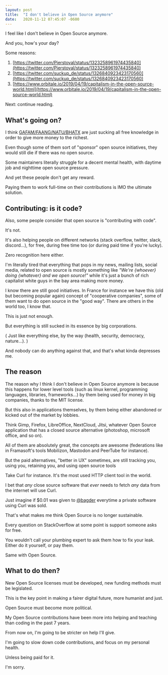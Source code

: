 ```yaml
---
layout: post
title:  "I don't believe in Open Source anymore"
date:   2020-11-12 07:45:07 -0600
---
```


I feel like I don't believe in Open Source anymore.

And you, how's your day?

Some reasons:

1. [https://twitter.com/Pierstoval/status/1323258961974435840](https://twitter.com/Pierstoval/status/1323258961974435840)
2. [https://twitter.com/suckup_de/status/1326840923423170560](https://twitter.com/suckup_de/status/1326840923423170560)
3. [https://www.orbitale.io/2019/04/19/capitalism-in-the-open-source-world.html](https://www.orbitale.io/2019/04/19/capitalism-in-the-open-source-world.html)

Next: continue reading.

## What's going on?

I think [GAFAM/FAANG/NATU/BHATX](https://en.wikipedia.org/wiki/Big_Tech) are just sucking all free knowledge in order to give more money to the richest.

Even though some of them sort of "sponsor" open source initiatives, they would still die if there was no open source.

Some maintainers literally struggle for a decent mental health, with daytime job and nighttime open source pressure.

And yet these people don't get any reward.

Paying them to work full-time on their contributions is IMO the ultimate solution.

## Contributing: is it code?

Also, some people consider that open source is "contributing with code".

It's not.

It's also helping people on different networks (stack overflow, twitter, slack, discord...), for free, during free time too (or during paid time if you're lucky).

Zero recognition here either.

I'm literally tired that everything that pops in my news, mailing lists, social media, related to open source is mostly something like _"We're {whoever} doing {whatever} and we open source!"_ while it's just a bunch of rich capitalist white guys in the bay area making more money.

I know there are still good initiatives. In France for instance we have this (old but becoming popular again) concept of "cooperative companies", some of them want to do open source in the "good way". There are others in the world too, I know that.

This is just not enough.

But everything is still sucked in its essence by big corporations.

( Just like everything else, by the way (health, security, democracy, nature...). )

And nobody can do anything against that, and that's what kinda depresses me.

## The reason

The reason why I think I don't believe in Open Source anymore is because this happens for lower level tools (such as linux kernel, programming languages, libraries, frameworks...) by them being used for money in big companies, thanks to the MIT license.

But this also in applications themselves, by them being either abandoned or kicked out of the market by lobbies.

Think Gimp, Firefox, LibreOffice, NextCloud, Jitsi, whatever Open Source application that has a closed source alternative (photoshop, microsoft office, and so on).

All of them are absolutely great, the concepts are awesome (federations like in Framasoft's tools Mobilizon, Mastodon and PeerTube for instance).

But the paid alternatives, "better in UX" sometimes, are still tracking you, using you, retaining you, and using open source tools

Take Curl for instance. It's the most used HTTP client tool in the world.

I bet that *any* close source software that *ever* needs to fetch *any* data from the internet will use Curl.

Just imagine if $0.01 was given to [@bagder](https://twitter.com/bagder/) everytime a private software using Curl was sold.

That's what makes me think Open Source is no longer sustainable.

Every question on StackOverflow at some point is support someone asks for free.

You wouldn't call your plumbing expert to ask them how to fix your leak.
Either do it yourself, or pay them.

Same with Open Source.

## What to do then?

New Open Source licenses must be developed, new funding methods must be legislated.

This is the key point in making a fairer digital future, more humanist and just.

Open Source must become more political.

My Open Source contributions have been more into helping and teaching than coding in the past 7 years.

From now on, I'm going to be stricter on help I'll give.

I'm going to slow down code contributions, and focus on my personal health.

Unless being paid for it.

I'm sorry.
